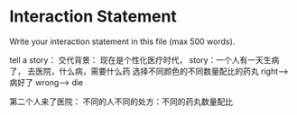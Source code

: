# Interaction Statement

Write your interaction statement in this file (max 500 words).


 tell a story：
交代背景： 现在是个性化医疗时代，
story：一个人有一天生病了， 去医院，什么病，需要什么药
  选择不同颜色的不同数量配比的药丸
  right--> 病好了
  wrong--> die


第二个人来了医院：
  不同的人不同的处方：不同的药丸数量配比
